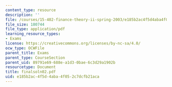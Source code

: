 ```yaml
---
content_type: resource
description: ''
file: /courses/15-402-finance-theory-ii-spring-2003/e185b2ac4f5d4aba4f052c7dcfb21aca_finalsoln02.pdf
file_size: 180744
file_type: application/pdf
learning_resource_types:
- Exams
license: https://creativecommons.org/licenses/by-nc-sa/4.0/
ocw_type: OCWFile
parent_title: Exams
parent_type: CourseSection
parent_uid: 89791e69-688e-a1d3-0bae-6c3d29a1902b
resourcetype: Document
title: finalsoln02.pdf
uid: e185b2ac-4f5d-4aba-4f05-2c7dcfb21aca
---
```

